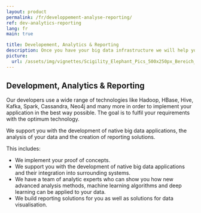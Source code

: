 ```yaml
---
layout: product
permalink: /fr/developpement-analyse-reporting/
ref: dev-analytics-reporting
lang: fr
main: true

title: Developement, Analytics & Reporting 
description: Once you have your big data infrastructure we will help you create your new data services and data products. 
picture:
  url: /assets/img/vignettes/Scigility_Elephant_Pics_500x250px_Bereich_3.jpg
---
```


## Development, Analytics & Reporting 

Our developers use a wide range of technologies like Hadoop, HBase, Hive, Kafka, Spark, Cassandra, Neo4j and many more in order to implement your application in the best way possible. The goal is to fulfil your requirements with the optimum technology. 

We support you with the development of native big data applications, the analysis of your data and the creation of reporting solutions.

This includes: 

- We implement your proof of concepts. 
- We support you with the development of native big data applications and their integration into surrounding systems. 
- We have a team of analytic experts who can show you how new advanced analysis methods, machine learning algorithms and deep learning can be applied to your data.
- We build reporting solutions for you as well as solutions for data visualisation. 
